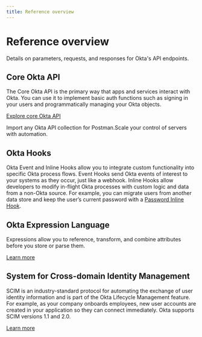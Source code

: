 ```yaml
---
title: Reference overview
---
```


# Reference overview

Details on parameters, requests, and responses for Okta's API endpoints.

## Core Okta API

The Core Okta API is the primary way that apps and services interact with Okta. You can use it to implement basic auth functions such as signing in your users and programmatically managing your Okta objects.

[Explore core Okta API](/docs/references/core-okta-api/)

<Cards><Card href="/docs/references/postman-collections/" cardTitle="Postman Collections" :showFooter=true>Import any Okta API collection for Postman.</Card><Card href="/docs/references/api/asa/introduction/" cardTitle="Advanced Server Access API" :showFooter=true>Scale your control of servers with automation.</Card></Cards>

## Okta Hooks

Okta Event and Inline Hooks allow you to integrate custom functionality into specific Okta process flows. Event Hooks send Okta events of interest to your systems as they occur, just like a webhook. Inline Hooks allow developers to modify in-flight Okta processes with custom logic and data from a non-Okta source. For example, you can migrate users from another data store and keep the user’s current password with a [Password Inline Hook](/docs/references/password-hook/).

## Okta Expression Language

Expressions allow you to reference, transform, and combine attributes before you store or parse them.

[Learn more](/docs/references/okta-expression-language/)

## System for Cross-domain Identity Management

SCIM is an industry-standard protocol for automating the exchange of user identity information and is part of the Okta Lifecycle Management feature. For example, as your company onboards employees, new user accounts are created in your application so they can connect immediately. Okta supports SCIM versions 1.1 and 2.0.

[Learn more](/docs/references/scim/)
